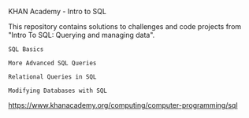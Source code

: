 KHAN Academy - Intro to SQL

This repository contains solutions to challenges and code projects from "Intro To SQL: Querying and managing data".

    SQL Basics

    More Advanced SQL Queries

    Relational Queries in SQL

    Modifying Databases with SQL

https://www.khanacademy.org/computing/computer-programming/sql
